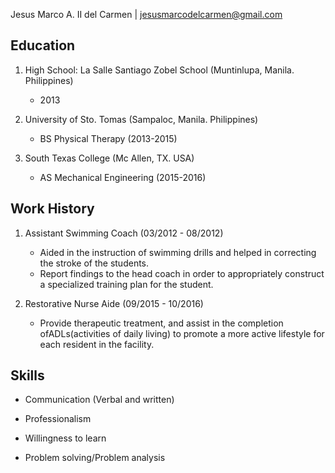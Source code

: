 Jesus Marco A. II del Carmen | jesusmarcodelcarmen@gmail.com


## Education

1. High School: La Salle Santiago Zobel School (Muntinlupa, Manila. Philippines)
	* 2013

2. University of Sto. Tomas (Sampaloc, Manila. Philippines)
	* BS Physical Therapy (2013-2015)

3. South Texas College (Mc Allen, TX. USA)
	* AS Mechanical Engineering (2015-2016)


## Work History

1. Assistant Swimming Coach (03/2012 - 08/2012)
	* Aided in the instruction of swimming drills and helped in correcting the stroke of the students.
	* Report findings to the head coach in order to appropriately construct a specialized training plan for the student.

2. Restorative Nurse Aide (09/2015 - 10/2016)
	* Provide therapeutic treatment, and assist in the completion ofADLs(activities of daily living) to promote a more active lifestyle for each resident in the facility.



## Skills

* Communication (Verbal and written)

* Professionalism 

* Willingness to learn

* Problem solving/Problem analysis

